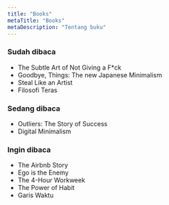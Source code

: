 ```yaml
---
title: "Books"
metaTitle: "Books"
metaDescription: "Tentang buku"
---
```


### Sudah dibaca
- The Subtle Art of Not Giving a F*ck
- Goodbye, Things: The new Japanese Minimalism
- Steal Like an Artist
- Filosofi Teras
### Sedang dibaca
- Outliers: The Story of Success
- Digital Minimalism

### Ingin dibaca
- The Airbnb Story
- Ego is the Enemy
- The 4-Hour Workweek
- The Power of Habit
- Garis Waktu